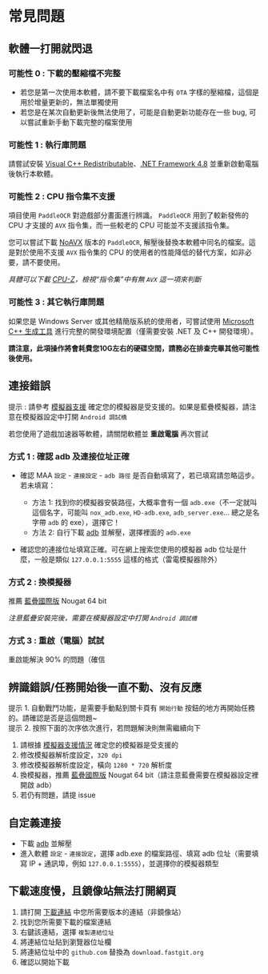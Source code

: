 # 常見問題

## 軟體一打開就閃退

### 可能性 0 : 下載的壓縮檔不完整

- 若您是第一次使用本軟體，請不要下載檔案名中有 `OTA` 字樣的壓縮檔，這個是用於增量更新的，無法單獨使用
- 若您是在某次自動更新後無法使用了，可能是自動更新功能存在一些 bug, 可以嘗試重新手動下載完整的檔案使用

### 可能性 1 : 執行庫問題

請嘗試安裝 [Visual C++ Redistributable](https://docs.microsoft.com/zh-CN/cpp/windows/latest-supported-vc-redist?view=msvc-160#visual-studio-2015-2017-2019-and-2022)、[.NET Framework 4.8](https://dotnet.microsoft.com/download/dotnet-framework/net48) 並重新啟動電腦後執行本軟體。

### 可能性 2 : CPU 指令集不支援

項目使用 `PaddleOCR` 對遊戲部分畫面進行辨識。 `PaddleOCR` 用到了較新發佈的 CPU 才支援的 `AVX` 指令集，而一些較老的 CPU 可能並不支援該指令集。

您可以嘗試下載 [NoAVX](../3rdparty/ppocr_noavx.zip) 版本的 `PaddleOCR`, 解壓後替換本軟體中同名的檔案。這是對於使用不支援 `AVX` 指令集的 CPU 的使用者的性能降低的替代方案，如非必要，請不要使用。

_具體可以下載 [CPU-Z](https://www.cpuid.com/softwares/cpu-z.html)，檢視“指令集”中有無 `AVX` 這一項來判斷_

### 可能性 3 : 其它執行庫問題

如果您是 Windows Server 或其他精簡版系統的使用者，可嘗試使用 [Microsoft C++ 生成工具](https://visualstudio.microsoft.com/zh-hans/visual-cpp-build-tools/) 進行完整的開發環境配置（僅需要安裝 .NET 及 C++ 開發環境）。

**請注意，此項操作將會耗費您10G左右的硬碟空間，請務必在排查完畢其他可能性後使用。**

## 連接錯誤

提示 : 請參考 [模擬器支援](1.3-模擬器支援.md) 確定您的模擬器是受支援的。如果是藍疊模擬器，請注意在模擬器設定中打開 `Android 調試橋`  

若您使用了遊戲加速器等軟體，請關閉軟體並 **重啟電腦** 再次嘗試

### 方式 1 : 確認 adb 及連接位址正確

- 確認 MAA `設定` - `連接設定` - `adb 路徑` 是否自動填寫了，若已填寫請忽略這步。若未填寫：
  - 方法 1: 找到你的模擬器安裝路徑，大概率會有一個 `adb.exe`（不一定就叫這個名字，可能叫 `nox_adb.exe`, `HD-adb.exe`, `adb_server.exe`... 總之是名字帶 `adb` 的 exe），選擇它！
  - 方法 2: 自行下載 [adb](https://dl.google.com/android/repository/platform-tools-latest-windows.zip) 並解壓，選擇裡面的 `adb.exe`

- 確認您的連接位址填寫正確。可在網上搜索您使用的模擬器 adb 位址是什麼，一般是類似 `127.0.0.1:5555` 這樣的格式（雷電模擬器除外）

### 方式 2 : 換模擬器

推薦 [藍疊國際版](https://www.bluestacks.com/download.html) Nougat 64 bit  

_注意藍疊安裝完後，需要在模擬器設定中打開 `Android 調試橋`_

### 方式 3 : 重啟（電腦）試試

重啟能解決 90% 的問題（確信

## 辨識錯誤/任務開始後一直不動、沒有反應

提示 1. 自動戰鬥功能，是需要手動點到關卡頁有 `開始行動` 按鈕的地方再開始任務的。請確認是否是這個問題~  
提示 2. 按照下面的次序依次進行，若問題解決則無需繼續向下

1. 請根據 [模擬器支援情況](1.3-模擬器支援.md) 確定您的模擬器是受支援的
2. 修改模擬器解析度設定，`320 dpi`
3. 修改模擬器解析度設定，橫向 `1280 * 720` 解析度
4. 換模擬器，推薦 [藍疊國際版](https://www.bluestacks.com/download.html) Nougat 64 bit（請注意藍疊需要在模擬器設定裡開啟 adb）
5. 若仍有問題，請提 issue

## 自定義連接

- 下載 [adb](https://dl.google.com/android/repository/platform-tools-latest-windows.zip) 並解壓
- 進入軟體 `設定` - `連接設定`，選擇 adb.exe 的檔案路徑、填寫 adb 位址（需要填寫 IP + 通訊埠，例如 `127.0.0.1:5555`），並選擇你的模擬器類型

## 下載速度慢，且鏡像站無法打開網頁

1. 請打開 [下載連結](../../README.md#下載連結) 中您所需要版本的連結（非鏡像站）
2. 找到您所需要下載的檔案連結
3. 右鍵該連結，選擇 `複製連結位址`
4. 將連結位址貼到瀏覽器位址欄
5. 將連結位址中的 `github.com` 替換為 `download.fastgit.org`
6. 確認以開始下載
